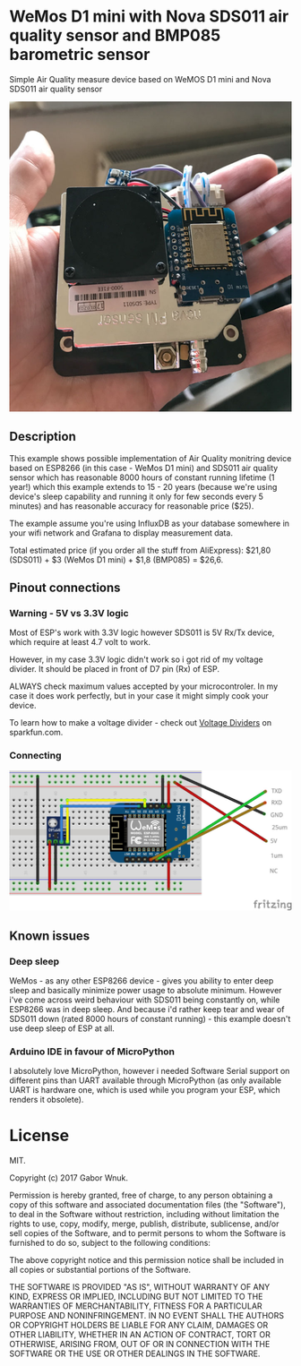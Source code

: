# WeMos D1 mini with Nova SDS011 air quality sensor and BMP085 barometric sensor
Simple Air Quality measure device based on WeMOS D1 mini and Nova SDS011 air quality sensor

![Photo](https://raw.githubusercontent.com/GaborWnuk/wemos_d1_esp8266_nova_sds011/master/IMG_1135.jpg)

## Description
This example shows possible implementation of Air Quality monitring device based on ESP8266 (in this case - WeMos D1 mini) and SDS011 air quality sensor which has reasonable 8000 hours of constant running lifetime (1 year!) which this example extends to 15 - 20 years (because we're using device's sleep capability and running it only for few seconds every 5 minutes) and has reasonable accuracy for reasonable price ($25).

The example assume you're using InfluxDB as your database somewhere in your wifi network and Grafana to display measurement data.

Total estimated price (if you order all the stuff from AliExpress): $21,80 (SDS011) + $3 (WeMos D1 mini) + $1,8 (BMP085) = $26,6.

## Pinout connections
### Warning - 5V vs 3.3V logic
Most of ESP's work with 3.3V logic however SDS011 is 5V Rx/Tx device, which require at least 4.7 volt to work.

However, in my case 3.3V logic didn't work so i got rid of my voltage divider. It should be placed in front of D7 pin (Rx) of ESP.

ALWAYS check maximum values accepted by your microcontroler. In my case it does work perfectly, but in your case it might simply cook your device.

To learn how to make a voltage divider - check out [Voltage Dividers](https://learn.sparkfun.com/tutorials/voltage-dividers) on sparkfun.com.

### Connecting

![Breadboard](https://raw.githubusercontent.com/GaborWnuk/wemos_d1_esp8266_nova_sds011/master/001.jpg)

## Known issues
### Deep sleep
WeMos - as any other ESP8266 device - gives you ability to enter deep sleep and basically minimize power usage to absolute minimum. However i've come across weird behaviour with SDS011 being constantly on, while ESP8266 was in deep sleep. And because i'd rather keep tear and wear of SDS011 down (rated 8000 hours of constant running) - this example doesn't use deep sleep of ESP at all.

### Arduino IDE in favour of MicroPython
I absolutely love MicroPython, however i needed Software Serial support on different pins than UART available through MicroPython (as only available UART is hardware one, which is used while you program your ESP, which renders it obsolete).

# License
MIT.

Copyright (c) 2017 Gabor Wnuk.

Permission is hereby granted, free of charge, to any person obtaining a copy
of this software and associated documentation files (the "Software"), to deal
in the Software without restriction, including without limitation the rights
to use, copy, modify, merge, publish, distribute, sublicense, and/or sell
copies of the Software, and to permit persons to whom the Software is
furnished to do so, subject to the following conditions:

The above copyright notice and this permission notice shall be included in all
copies or substantial portions of the Software.

THE SOFTWARE IS PROVIDED "AS IS", WITHOUT WARRANTY OF ANY KIND, EXPRESS OR
IMPLIED, INCLUDING BUT NOT LIMITED TO THE WARRANTIES OF MERCHANTABILITY,
FITNESS FOR A PARTICULAR PURPOSE AND NONINFRINGEMENT. IN NO EVENT SHALL THE
AUTHORS OR COPYRIGHT HOLDERS BE LIABLE FOR ANY CLAIM, DAMAGES OR OTHER
LIABILITY, WHETHER IN AN ACTION OF CONTRACT, TORT OR OTHERWISE, ARISING FROM,
OUT OF OR IN CONNECTION WITH THE SOFTWARE OR THE USE OR OTHER DEALINGS IN THE
SOFTWARE.

